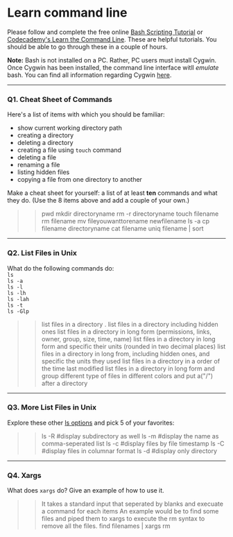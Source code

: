 # Learn command line

Please follow and complete the free online [Bash Scripting Tutorial](https://ryanstutorials.net/bash-scripting-tutorial/) or [Codecademy's Learn the Command Line](https://www.codecademy.com/learn/learn-the-command-line). These are helpful tutorials. You should be able to go through these in a couple of hours.

**Note:** Bash is not installed on a PC. Rather, PC users must install Cygwin. Once Cygwin has been installed, the command line interface witll _emulate_ bash. You can find all information regarding Cygwin [here](https://www.cygwin.com/).

---

### Q1.  Cheat Sheet of Commands  

Here's a list of items with which you should be familiar:  
* show current working directory path
* creating a directory
* deleting a directory
* creating a file using `touch` command
* deleting a file
* renaming a file
* listing hidden files
* copying a file from one directory to another

Make a cheat sheet for yourself: a list of at least **ten** commands and what they do.  (Use the 8 items above and add a couple of your own.)  

> > pwd
> > mkdir directoryname
> > rm -r directoryname
> > touch filename
> > rm filename
> > mv fileyouwanttorename newfilename
> > ls -a
> > cp filename directoryname
> > cat filename
> > uniq filename | sort
---

### Q2.  List Files in Unix   

What do the following commands do:  
`ls`  
`ls -a`  
`ls -l`  
`ls -lh`  
`ls -lah`  
`ls -t`  
`ls -Glp`  

> > list files in a directory . 
list files in a directory including hidden ones 
> > list files in a directory in long form (permissions, links, owner, group, size, time, name)
> > list files in a directory in long form and specific their units (rounded in two decimal places)
> > list files in a directory in long from, including hidden ones, and specific the units they used
> > list files in a directory in a order of the time last modified
> > list files in a directory in long form and group different type of files in different colors and put a("/") after a directory
---

### Q3.  More List Files in Unix  

Explore these other [ls options](http://www.techonthenet.com/unix/basic/ls.php) and pick 5 of your favorites:

> > ls -R #display subdirectory as well
> > ls -m #display the name as comma-seperated list
> > ls -c #display files by file timestamp
> > ls -C #display files in columnar format
> > ls -d #display only directory

---

### Q4.  Xargs   

What does `xargs` do? Give an example of how to use it.

> > It takes a standard input that seperated by blanks and execuate a command for each items 
> > An example would be to find some files and piped them to xargs to execute the rm syntax to remove all the files. find filenames | xargs rm

 

